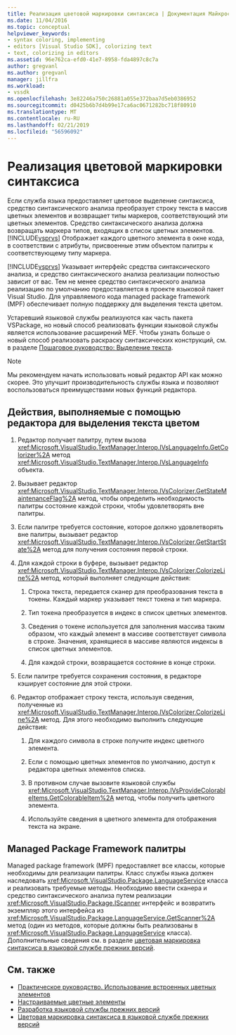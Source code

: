 ```yaml
---
title: Реализация цветовой маркировки синтаксиса | Документация Майкрософт
ms.date: 11/04/2016
ms.topic: conceptual
helpviewer_keywords:
- syntax coloring, implementing
- editors [Visual Studio SDK], colorizing text
- text, colorizing in editors
ms.assetid: 96e762ca-efd0-41e7-8958-fda4897c8c7a
author: gregvanl
ms.author: gregvanl
manager: jillfra
ms.workload:
- vssdk
ms.openlocfilehash: 3e82246a750c26881a055e372baa7d5eb0386952
ms.sourcegitcommit: d0425b6b7d4b99e17ca6ac0671282bc718f80910
ms.translationtype: MT
ms.contentlocale: ru-RU
ms.lasthandoff: 02/21/2019
ms.locfileid: "56596092"
---
```

# <a name="implementing-syntax-coloring"></a>Реализация цветовой маркировки синтаксиса
Если служба языка предоставляет цветовое выделение синтаксиса, средство синтаксического анализа преобразует строку текста в массив цветных элементов и возвращает типы маркеров, соответствующий эти цветных элементов. Средство синтаксического анализа должна возвращать маркера типов, входящих в список цветных элементов. [!INCLUDE[vsprvs](../../code-quality/includes/vsprvs_md.md)] Отображает каждого цветного элемента в окне кода, в соответствии с атрибуты, присвоенные этим объектом палитры к соответствующему типу маркера.

 [!INCLUDE[vsprvs](../../code-quality/includes/vsprvs_md.md)] Указывает интерфейс средства синтаксического анализа, и средство синтаксического анализа реализации полностью зависит от вас. Тем не менее средство синтаксического анализа реализацию по умолчанию предоставляется в проекте языковой пакет Visual Studio. Для управляемого кода managed package framework (MPF) обеспечивает полную поддержку для выделения текста цветом.

 Устаревший языковой службы реализуются как часть пакета VSPackage, но новый способ реализовать функции языковой службы является использование расширений MEF. Чтобы узнать больше о новый способ реализовать раскраску синтаксических конструкций, см. в разделе [Пошаговое руководство: Выделение текста](../../extensibility/walkthrough-highlighting-text.md).

> [!NOTE]
>  Мы рекомендуем начать использовать новый редактор API как можно скорее. Это улучшит производительность службы языка и позволяют воспользоваться преимуществами новых функций редактора.

## <a name="steps-followed-by-an-editor-to-colorize-text"></a>Действия, выполняемые с помощью редактора для выделения текста цветом

1.  Редактор получает палитру, путем вызова <xref:Microsoft.VisualStudio.TextManager.Interop.IVsLanguageInfo.GetColorizer%2A> метод <xref:Microsoft.VisualStudio.TextManager.Interop.IVsLanguageInfo> объекта.

2.  Вызывает редактор <xref:Microsoft.VisualStudio.TextManager.Interop.IVsColorizer.GetStateMaintenanceFlag%2A> метод, чтобы определить необходимость палитры состояние каждой строки, чтобы удовлетворять вне палитры.

3.  Если палитре требуется состояние, которое должно удовлетворять вне палитры, вызывает редактор <xref:Microsoft.VisualStudio.TextManager.Interop.IVsColorizer.GetStartState%2A> метод для получения состояния первой строки.

4.  Для каждой строки в буфере, вызывает редактор <xref:Microsoft.VisualStudio.TextManager.Interop.IVsColorizer.ColorizeLine%2A> метод, который выполняет следующие действия:

    1.  Строка текста, передается сканер для преобразования текста в токены. Каждый маркер указывает текст токена и тип маркера.

    2.  Тип токена преобразуется в индекс в список цветных элементов.

    3.  Сведения о токене используется для заполнения массива таким образом, что каждый элемент в массиве соответствует символа в строке. Значения, хранящиеся в массиве являются индексы в список цветных элементов.

    4.  Для каждой строки, возвращается состояние в конце строки.

5.  Если палитре требуется сохранения состояния, в редакторе кэширует состояние для этой строки.

6.  Редактор отображает строку текста, используя сведения, полученные из <xref:Microsoft.VisualStudio.TextManager.Interop.IVsColorizer.ColorizeLine%2A> метод. Для этого необходимо выполнить следующие действия:

    1.  Для каждого символа в строке получите индекс цветного элемента.

    2.  Если с помощью цветных элементов по умолчанию, доступ к редактора цветных элементов списка.

    3.  В противном случае вызовите языковой службы <xref:Microsoft.VisualStudio.TextManager.Interop.IVsProvideColorableItems.GetColorableItem%2A> метод, чтобы получить цветного элемента.

    4.  Используйте сведения в цветного элемента для отображения текста на экране.

## <a name="managed-package-framework-colorizer"></a>Managed Package Framework палитры
 Managed package framework (MPF) предоставляет все классы, которые необходимы для реализации палитры. Класс службы языка должен наследовать <xref:Microsoft.VisualStudio.Package.LanguageService> класса и реализовать требуемые методы. Необходимо ввести сканера и средство синтаксического анализа путем реализации <xref:Microsoft.VisualStudio.Package.IScanner> интерфейс и возвратить экземпляр этого интерфейса из <xref:Microsoft.VisualStudio.Package.LanguageService.GetScanner%2A> метод (один из методов, которые должны быть реализованы в <xref:Microsoft.VisualStudio.Package.LanguageService> класса). Дополнительные сведения см. в разделе [цветовая маркировка синтаксиса в языковой службе прежних версий](../../extensibility/internals/syntax-colorizing-in-a-legacy-language-service.md).

## <a name="see-also"></a>См. также
- [Практическое руководство. Использование встроенных цветных элементов](../../extensibility/internals/how-to-use-built-in-colorable-items.md)
- [Настраиваемые цветные элементы](../../extensibility/internals/custom-colorable-items.md)
- [Разработка языковой службы прежних версий](../../extensibility/internals/developing-a-legacy-language-service.md)
- [Цветовая маркировка синтаксиса в языковой службе прежних версий](../../extensibility/internals/syntax-colorizing-in-a-legacy-language-service.md)